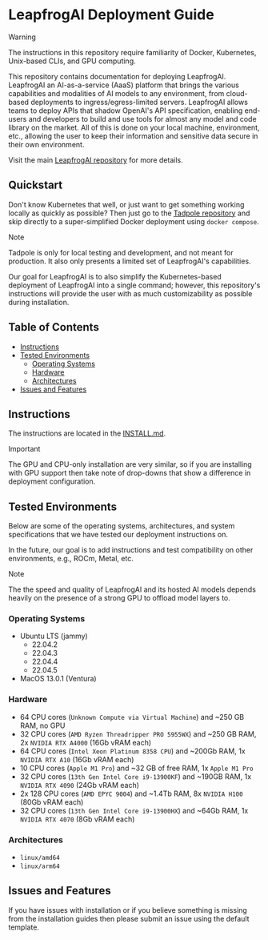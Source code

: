 # LeapfrogAI Deployment Guide

> [!WARNING]  
> The instructions in this repository require familiarity of Docker, Kubernetes, Unix-based CLIs, and GPU computing.

This repository contains documentation for deploying LeapfrogAI. LeapfrogAI an AI-as-a-service (AaaS) platform that brings the various capabilities and modalities of AI models to any environment, from cloud-based deployments to ingress/egress-limited servers. LeapfrogAI allows teams to deploy APIs that shadow OpenAI's API specification, enabling end-users and developers to build and use tools for almost any model and code library on the market. All of this is done on your local machine, environment, etc., allowing the user to keep their information and sensitive data secure in their own environment.

Visit the main [LeapfrogAI repository](https://github.com/defenseunicorns/leapfrogai) for more details.

## Quickstart

Don't know Kubernetes that well, or just want to get something working locally as quickly as possible? Then just go to the [Tadpole repository](https://github.com/defenseunicorns/tadpole) and skip directly to a super-simplified Docker deployment using `docker compose`.

> [!NOTE]  
> Tadpole is only for local testing and development, and not meant for production. It also only presents a limited set of LeapfrogAI's capabilities.

Our goal for LeapfrogAI is to also simplify the Kubernetes-based deployment of LeapfrogAI into a single command; however, this repository's instructions will provide the user with as much customizability as possible during installation.

## Table of Contents

- [Instructions](#instructions)
- [Tested Environments](#tested-environments)
  - [Operating Systems](#operating-systems)
  - [Hardware](#hardware)
  - [Architectures](#architectures)
- [Issues and Features](#issues-and-features)

## Instructions

The instructions are located in the [INSTALL.md](./INSTALL.md).

> [!IMPORTANT]  
> The GPU and CPU-only installation are very similar, so if you are installing with GPU support then take note of drop-downs that show a difference in deployment configuration.

## Tested Environments

Below are some of the operating systems, architectures, and system specifications that we have tested our deployment instructions on.

In the future, our goal is to add instructions and test compatibility on other environments, e.g., ROCm, Metal, etc.

> [!NOTE]  
> The the speed and quality of LeapfrogAI and its hosted AI models depends heavily on the presence of a strong GPU to offload model layers to.

### Operating Systems

- Ubuntu LTS (jammy)
  - 22.04.2
  - 22.04.3
  - 22.04.4
  - 22.04.5
- MacOS 13.0.1 (Ventura)

### Hardware

- 64 CPU cores (`Unknown Compute via Virtual Machine`) and ~250 GB RAM, no GPU
- 32 CPU cores (`AMD Ryzen Threadripper PRO 5955WX`) and ~250 GB RAM, 2x `NVIDIA RTX A4000` (16Gb vRAM each)
- 64 CPU cores (`Intel Xeon Platinum 8358 CPU`) and ~200Gb RAM, 1x `NVIDIA RTX A10` (16Gb vRAM each)
- 10 CPU cores (`Apple M1 Pro`) and ~32 GB of free RAM, 1x `Apple M1 Pro`
- 32 CPU cores (`13th Gen Intel Core i9-13900KF`) and ~190GB RAM, 1x `NVIDIA RTX 4090` (24Gb vRAM each)
- 2x 128 CPU cores (`AMD EPYC 9004`) and ~1.4Tb RAM, 8x `NVIDIA H100` (80Gb vRAM each)
- 32 CPU cores (`13th Gen Intel Core i9-13900HX`) and ~64Gb RAM, 1x `NVIDIA RTX 4070` (8Gb vRAM each)

### Architectures

- `linux/amd64`
- `linux/arm64`

## Issues and Features

If you have issues with installation or if you believe something is missing from the installation guides then please submit an issue using the default template.
